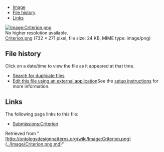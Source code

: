 * [Image](../Image/Criterion.png.md#file)
* [File history](../Image/Criterion.png.md#filehistory)
* [Links](../Image/Criterion.png.md#filelinks)

[![Image:Criterion.png](../../../images/a/aa/Criterion.png)](../../../images/a/aa/Criterion.png)  
No higher resolution available.  
[Criterion.png](../../../images/a/aa/Criterion.png)‎ (732 × 271 pixel, file size: 24 KB, MIME type: image/png)

## File history

Click on a date/time to view the file as it appeared at that time.



  
* [Search for duplicate files](http://ontologydesignpatterns.org/wiki/Special:FileDuplicateSearch/Criterion.png "Special:FileDuplicateSearch/Criterion.png")
* [Edit this file using an external application](http://ontologydesignpatterns.org/wiki/index.php?title=Image:Criterion.png&action=edit&externaledit=true&mode=file "Image:Criterion.png")See the [setup instructions](http://www.mediawiki.org/wiki/Manual:External_editors "http://www.mediawiki.org/wiki/Manual:External_editors") for more information.

## Links



The following page links to this file:


* [Submissions:Criterion](../Submissions/Criterion.md "Submissions:Criterion")


Retrieved from "[http://ontologydesignpatterns.org/wiki/Image:Criterion.png](../Image/Criterion.png.md)"